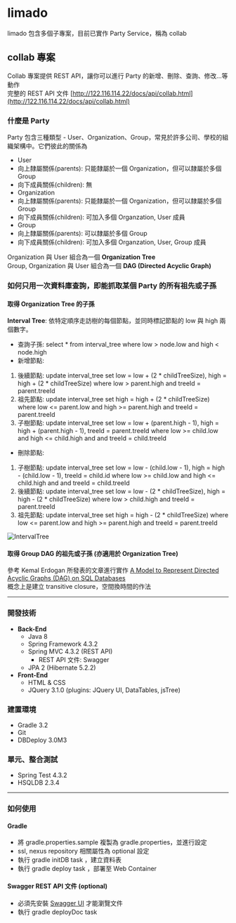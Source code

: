 # limado 
limado 包含多個子專案，目前已實作 Party Service，稱為 collab
## collab 專案  
Collab 專案提供 REST API，讓你可以進行 Party 的新增、刪除、查詢、修改…等動作  
完整的 REST API 文件 [http://122.116.114.22/docs/api/collab.html](http://122.116.114.22/docs/api/collab.html)
### 什麼是 Party
Party 包含三種類型 - User、Organization、Group，常見於許多公司、學校的組織架構中。它們彼此的關係為
* User 
 * 向上隸屬關係(parents): 只能隸屬於一個 Organization，但可以隸屬於多個 Group
 * 向下成員關係(children): 無
* Organization
 * 向上隸屬關係(parents): 只能隸屬於一個 Organization，但可以隸屬於多個 Group
 * 向下成員關係(children): 可加入多個 Organzation, User 成員       
* Group
 * 向上隸屬關係(parents): 可以隸屬於多個 Group
 * 向下成員關係(children): 可加入多個 Organzation, User, Group 成員 

Organization 與 User 組合為一個 **Organization Tree**  
Group, Organization 與 User 組合為一個 **DAG (Directed Acyclic Graph)** 
### 如何只用一次資料庫查詢，即能抓取某個 Party 的所有祖先或子孫
#### 取得 Organization Tree 的子孫
**Interval Tree**: 依特定順序走訪樹的每個節點，並同時標記節點的 low 與 high 兩個數字。
* 查詢子孫: select * from interval_tree where low > node.low and high < node.high 
* 新增節點:
 1. 後續節點: update interval_tree set low = low + (2 * childTreeSize), high = high + (2 * childTreeSize) where low > parent.high and treeId = parent.treeId
 2. 祖先節點: update interval_tree set high = high + (2 * childTreeSize) where low <= parent.low and high >= parent.high and treeId = parent.treeId
 3. 子樹節點: update interval_tree set low = low + (parent.high - 1), high = high + (parent.high - 1), treeId = parent.treeId where low >= child.low and high <= child.high and and treeId = child.treeId
* 刪除節點: 
 1. 子樹節點: update interval_tree set low = low - (child.low - 1), high = high - (child.low - 1), treeId = child.id where low >= child.low and high <= child.high and and treeId = child.treeId
 2. 後續節點: update interval_tree set low = low - (2 * childTreeSize), high = high - (2 * childTreeSize) where low > child.high and treeId = parent.treeId
 3. 祖先節點: update interval_tree set high = high - (2 * childTreeSize) where low <= parent.low and high >= parent.high and treeId = parent.treeId

![IntervalTree](https://www.dropbox.com/s/a3k3bqb5cl6quxj/IntervalTree.png?dl=0)

#### 取得 Group DAG 的祖先或子孫 (亦適用於 Organization Tree)
參考 Kemal Erdogan 所發表的文章進行實作 [A Model to Represent Directed Acyclic Graphs (DAG) on SQL Databases](https://www.codeproject.com/articles/22824/a-model-to-represent-directed-acyclic-graphs-dag-o)  
概念上是建立 transitive closure，空間換時間的作法

----------

### 開發技術
* **Back-End**
  * Java 8
  * Spring Framework 4.3.2
  * Spring MVC 4.3.2 (REST API)
    * REST API 文件: Swagger
  * JPA 2 (Hibernate 5.2.2)
* **Front-End**
  * HTML & CSS
  * JQuery 3.1.0 (plugins: JQuery UI, DataTables, jsTree)

### 建置環境
* Gradle 3.2
* Git
* DBDeploy 3.0M3

### 單元、整合測試
  * Spring Test 4.3.2
  * HSQLDB 2.3.4

----------

### 如何使用
#### Gradle
* 將 gradle.properties.sample 複製為 gradle.properties，並進行設定
 * ssl, nexus repository 相關屬性為 optional 設定
* 執行 gradle initDB task ，建立資料表
* 執行 gradle deploy task ，部署至 Web Container  

#### Swagger REST API 文件 (optional)  
* 必須先安裝 [Swagger UI](https://github.com/swagger-api/swagger-ui) 才能瀏覽文件
* 執行 gradle deployDoc task
